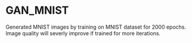 # GAN_MNIST
Generated MNIST images by training on MNIST dataset for 2000 epochs. Image quality will severly improve if trained for more iterations.

